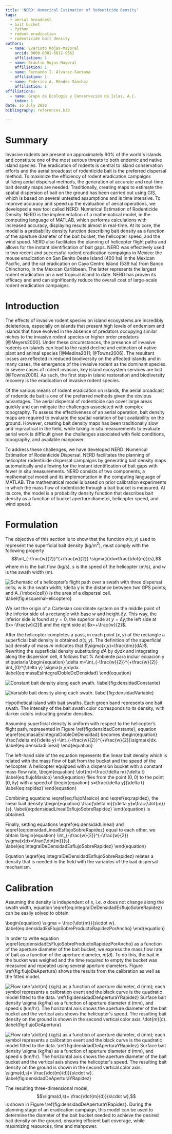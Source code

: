 ```yaml
---
title: 'NERD: Numerical Estimation of Rodenticide Density'
tags:
  - aerial broadcast
  - bait bucket
  - Python
  - rodent eradication
  - rodenticide bait density
authors:
  - name: Evaristo Rojas-Mayoral
    orcid: 0000-0001-6812-9562
    affiliation: 1
  - name: Braulio Rojas-Mayoral
    affiliation: 1
  - name: Fernando I. Alvarez-Santana
    affiliation: 1
  - name: Federico A. Méndez-Sánchez
    affiliation: 1
affiliations:
  - name: Grupo de Ecología y Conservación de Islas, A.C. 
    index: 1
date: 16 July 2020
bibliography: references.bib

---
```


# Summary

Invasive rodents are present on approximately 90% of the world's islands and constitute one of the
most serious threats to both endemic and native island species. The eradication of rodents is
central to island conservation efforts and the aerial broadcast of rodenticide bait is the preferred
dispersal method. To maximize the efficiency of rodent eradication campaigns utilizing aerial
dispersal methods, the generation of accurate and real-time bait density maps are needed.
Traditionally, creating maps to estimate the spatial dispersion of bait on the ground has been
carried out using GIS, which is based on several untested assumptions and is time intensive. To
improve accuracy and speed up the evaluation of aerial operations, we developed a new tool called
NERD: Numerical Estimation of Rodenticide Density. NERD is the implementation of a mathematical
model, in the computing language of MATLAB, which performs calculations with increased accuracy,
displaying results almost in real-time. At its core, the model is a probability density function
describing bait density as a function of the aperture diameter of the bait bucket, the helicopter
speed, and the wind speed. NERD also facilitates the planning of helicopter flight paths and allows
for the instant identification of bait gaps. NERD was effectively used in two recent and successful
rodent eradication campaigns in Mexico: the mouse eradication on San Benito Oeste Island (400 ha) in
the Mexican Pacific, and the rat eradication on Cayo Centro Island (539 ha) from Banco Chinchorro,
in the Mexican Caribbean. The latter represents the largest rodent eradication on a wet tropical
island to date. NERD has proven its efficacy and and can significantly reduce the overall cost of
large-scale rodent eradication campaigns.

# Introduction

The effects of invasive rodent species on island ecosystems are incredibly deleterious, especially
on islands that present high levels of endemism and islands that have evolved in the absence of
predators occupying similar niches to the invasive rodent species or higher order predators
[@Meyers2000]. Under these circumstances, the presence of invasive rodents on islands can lead to
the rapid decline and extinction of native plant and animal species [@Medina2011; @Towns2006]. The
resultant losses are reflected in reduced biodiversity on the affected islands and in many cases,
the emergence of the invasive rodent as the dominant species. In severe cases of rodent invasion,
key island ecosystem services are lost [@Towns2006]. As such, the first step in island restoration
and biodiversity recovery is the eradication of invasive rodent species.

Of the various means of rodent eradication on islands, the aerial broadcast of rodenticide bait is
one of the preferred methods given the obvious advantages. The aerial dispersal of rodenticide can
cover large areas quickly and can mitigate the challenges associated with complex topography. To
assess the effectiveness of an aerial operation, bait density maps are required to evaluate the
spatial variation of bait availability on the ground. However, creating bait density maps has been
traditionally slow and impractical in the field, while taking in situ measurements to evaluate
aerial work is difficult given the challenges associated with field conditions, topography, and
available manpower.

To address these challenges, we have developed NERD: Numerical Estimation of Rodenticide Dispersal.
NERD facilitates the planning of helicopter rodenticide dispersal campaigns by generating bait
density maps automatically and allowing for the instant identification of bait gaps with fewer in
situ measurements. NERD consists of two components, a mathematical model and its implementation in
the computing language of MATLAB. The mathematical model is based on prior calibration experiments
in which the mass flow of rodenticide through a bait bucket is measured. At its core, the model is a
probability density function that describes bait density as a function of bucket aperture diameter,
helicopter speed, and wind speed.

# Formulation

The objective of this section is to show that the function $\sigma(x,y)$ used to represent the
superficial bait density (kg/m$^2$), must comply with the following property
$$\int_{-\frac{w}{2}}^{+\frac{w}{2}} \sigma(x)dx=\frac{\dot{m}}{s},$$ where $\dot{m}$ is the bait
flow (kg/s), $s$ is the speed of the helicopter (m/s), and $w$ is the swath width (m).

![Schematic of a helicopter’s flight path over a swath with three dispersal cells; $w$ is the swath
width; $\delta y$ is the distance between two GPS points; and $A_{\mbox{cell}}$ is the area of a
dispersal cell. \label{fig:esquemaHelicoptero}](figures/helicopter-flight-path.png)

We set the origin of a Cartesian coordinate system on the middle point of the inferior side of a
rectangle with base $w$ and height $\delta y$. This way, the inferior side is found at $y=0$, the
superior side at $y=\delta y$,the left side at $x=-\frac{w}{2}$ and the right side at
$x=+\frac{w}{2}$.

After the helicopter completes a pass, in each point $(x,y)$ of the rectangle a superficial bait
density is obtained $\sigma(x,y)$. The definition of the superficial bait density of mass $m$
indicates that $\sigma(x,y)=\frac{dm}{dA}$. Rewriting the superficial density substituting $dA$ by
$dydx$ and integrating along the dispersion cell, it follows that % Ambiente para incluir ecuación y
etiquetarla \begin{equation} \delta m=\int_{-\frac{w}{2}}^{+\frac{w}{2}} \int_{0}^{\delta y}
\sigma(x,y)dydx. \label{eq:masaEsIntegralDobleDeDensidad} \end{equation}

![Constant bait density along each swath.
\label{fig:densidadConstante}](figures/constant-bait-density.png)

![Variable bait density along each swath.
\label{fig:densidadVariable}](figures/variable-bait-density.png)

Hypothetical island with bait swaths. Each green band represents one bait swath. The intensity of
the bait swath color corresponds to its density, with darker colors indicating greater densities.

Assuming superficial density is uniform with respect to the helicopter’s flight path, represented in
Figure \ref{fig:densidadConstante}, equation \eqref{eq:masaEsIntegralDobleDeDensidad} becomes
\begin{equation} \frac{\delta m}{\delta y}=\int_{-\frac{w}{2}}^{+\frac{w}{2}}\sigma(x)dx.
\label{eq:densidadLineal} \end{equation}

The left-hand side of the equation represents the linear bait density which is related with the mass
flow of bait from the bucket and the speed of the helicopter.  A helicopter equipped with a
dispersion bucket with a constant mass flow rate, \begin{equation} \dot{m}=\frac{\delta m}{\delta t}
\label{eq:flujoMasico} \end{equation} flies from the point $(0,0)$ to the point $(0,\delta y)$ with
a speed of \begin{equation} s=\frac{\delta y}{\delta t}. \label{eq:rapidez} \end{equation}

Combining equations \eqref{eq:flujoMasico} and \eqref{eq:rapidez}, the linear bait density
\begin{equation} \frac{\delta m}{\delta y}=\frac{\dot{m}}{s},
\label{eq:densidadLinealEsflujoSobreRapidez} \end{equation} is obtained.

Finally, setting equations \eqref{eq:densidadLineal} and
\eqref{eq:densidadLinealEsflujoSobreRapidez} equal to each other, we obtain \begin{equation}
\int_{-\frac{w}{2}}^{+\frac{w}{2}} \sigma(x)dx=\frac{\dot{m}}{s}.
\label{eq:integralDeDensidadEsflujoSobreRapidez} \end{equation}

Equation \eqref{eq:integralDeDensidadEsflujoSobreRapidez}  relates a density that is needed in the
field with the variables of the bait dispersal mechanism.

# Calibration

Assuming the density is independent of $x$, i.e. $\sigma$ does not change along the swath width,
equation \eqref{eq:integralDeDensidadEsflujoSobreRapidez} can be easily solved to obtain

\begin{equation}
  \sigma = \frac{\dot{m}}{s\cdot w}.
  \label{eq:densidadEsFlujoSobreProductoRapidezPorAncho}
\end{equation}

In order to write equation \eqref{eq:densidadEsFlujoSobreProductoRapidezPorAncho} as a function of
the aperture diameter of the bait bucket, we express the mass flow rate of bait as a function of the
aperture diameter, $\dot{m}(d)$. To do this, the bait in the bucket was weighed and the time
required to empty the bucket was measured and repeated using several aperture diameters. Figure
\ref{fig:flujoDeApertura} shows the results from the calibration as well as the fitted model.

![Flow rate $\dot{m}$ (kg/s) as a function of aperture diameter, $d$ (mm); each symbol represents a
calibration event and the black curve is the quadratic model fitted to the data.
\ref{fig:densidadDeAperturaYRapidez} Surface bait density $\sigma$ (kg/ha) as a function of aperture
diameter $d$ (mm), and speed $s$ (km/hr). The horizontal axis shows the aperture diameter of the
bait bucket and the vertical axis shows the helicopter's speed. The resulting bait density on the
ground is shown in the second vertical color axis. $\dot{m}(d)$.
\label{fig:flujoDeApertura}](figures/flujo-de-apertura.png)

![Flow rate $\dot{m}$ (kg/s) as a function of aperture diameter, $d$ (mm); each symbol represents a
calibration event and the black curve is the quadratic model fitted to the data.
\ref{fig:densidadDeAperturaYRapidez} Surface bait density $\sigma$ (kg/ha) as a function of aperture
diameter $d$ (mm), and speed $s$ (km/hr). The horizontal axis shows the aperture diameter of the
bait bucket and the vertical axis shows the helicopter's speed. The resulting bait density on the
ground is shown in the second vertical color axis. $\sigma(d,s)= \frac{\dot{m}(d)}{s\cdot w}$.
\label{fig:densidadDeAperturaYRapidez}](figures/densidad-de-apertura-y-rapidez.png)

The resulting three-dimensional model, $$\sigma(d,s)= \frac{\dot{m}(d)}{s\cdot w},$$ is shown in
Figure \ref{fig:densidadDeAperturaYRapidez}. During the planning stage of an eradication campaign,
this model can be used to determine the diameter of the bait bucket needed to achieve the desired
bait density on the ground, ensuring efficient bait coverage, while maximizing resources, time and
manpower.

